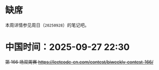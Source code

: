 
# 缺席

本周详情参见周日（`20250928`）的笔记吧。

# 中国时间：2025-09-27 22:30

~~第 166 场双周赛 https://leetcode-cn.com/contest/biweekly-contest-166/~~
